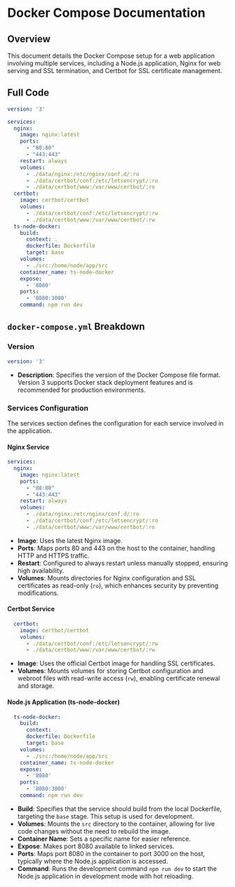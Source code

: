 # Docker Compose Documentation

## Overview
This document details the Docker Compose setup for a web application involving multiple services, including a Node.js application, Nginx for web serving and SSL termination, and Certbot for SSL certificate management.

## Full Code
```yaml
version: '3'

services:
  nginx:
    image: nginx:latest
    ports:
      - "80:80"
      - "443:443"
    restart: always
    volumes:
      - ./data/nginx:/etc/nginx/conf.d/:ro
      - ./data/certbot/conf:/etc/letsencrypt/:ro
      - ./data/certbot/www:/var/www/certbot/:ro
  certbot:
    image: certbot/certbot
    volumes:
      - ./data/certbot/conf:/etc/letsencrypt/:rw
      - ./data/certbot/www:/var/www/certbot/:rw
  ts-node-docker:
    build:
      context: .
      dockerfile: Dockerfile
      target: base
    volumes:
      - ./src:/home/node/app/src
    container_name: ts-node-docker
    expose:
      - '8080'
    ports:
      - '8080:3000'
    command: npm run dev
```

## `docker-compose.yml` Breakdown

### Version
```yaml
version: '3'
```
- **Description**: Specifies the version of the Docker Compose file format. Version 3 supports Docker stack deployment features and is recommended for production environments.

### Services Configuration
The services section defines the configuration for each service involved in the application.

#### Nginx Service
```yaml
services:
  nginx:
    image: nginx:latest
    ports:
      - "80:80"
      - "443:443"
    restart: always
    volumes:
      - ./data/nginx:/etc/nginx/conf.d/:ro
      - ./data/certbot/conf:/etc/letsencrypt/:ro
      - ./data/certbot/www:/var/www/certbot/:ro
```
- **Image**: Uses the latest Nginx image.
- **Ports**: Maps ports 80 and 443 on the host to the container, handling HTTP and HTTPS traffic.
- **Restart**: Configured to always restart unless manually stopped, ensuring high availability.
- **Volumes**: Mounts directories for Nginx configuration and SSL certificates as read-only (`ro`), which enhances security by preventing modifications.

#### Certbot Service
```yaml
  certbot:
    image: certbot/certbot
    volumes:
      - ./data/certbot/conf:/etc/letsencrypt/:rw
      - ./data/certbot/www:/var/www/certbot/:rw
```
- **Image**: Uses the official Certbot image for handling SSL certificates.
- **Volumes**: Mounts volumes for storing Certbot configuration and webroot files with read-write access (`rw`), enabling certificate renewal and storage.

#### Node.js Application (ts-node-docker)
```yaml
  ts-node-docker:
    build:
      context: .
      dockerfile: Dockerfile
      target: base
    volumes:
      - ./src:/home/node/app/src
    container_name: ts-node-docker
    expose:
      - '8080'
    ports:
      - '8080:3000'
    command: npm run dev
```
- **Build**: Specifies that the service should build from the local Dockerfile, targeting the `base` stage. This setup is used for development.
- **Volumes**: Mounts the `src` directory to the container, allowing for live code changes without the need to rebuild the image.
- **Container Name**: Sets a specific name for easier reference.
- **Expose**: Makes port 8080 available to linked services.
- **Ports**: Maps port 8080 in the container to port 3000 on the host, typically where the Node.js application is accessed.
- **Command**: Runs the development command `npm run dev` to start the Node.js application in development mode with hot reloading.


